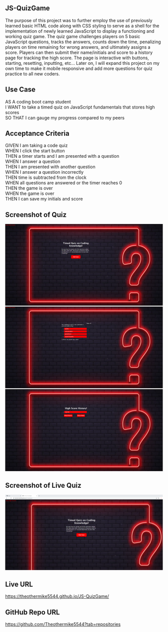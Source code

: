 ## JS-QuizGame
The purpose of this project was to further employ the use of previously learned basic HTML code along with CSS styling to serve as a shell for the implementation of newly learned JavaScript to display a functioning and working quiz game. The quiz game challenges players on 5 basic JavaScript questions, tracks the answers, counts down the time, penalizing players on time remaining for wrong answers, and ultimately assigns a score. Players can then submit their name/initials and score to a history page for tracking the high score. The page is interactive with buttons, starting, resetting, inputting, etc... Later on, I will expand this project on my own time to make it mobile responsive and add more questions for quiz practice to all new coders.

## Use Case
AS A coding boot camp student  </br>
I WANT to take a timed quiz on JavaScript fundamentals that stores high scores  </br>
SO THAT I can gauge my progress compared to my peers  </br>

## Acceptance Criteria
GIVEN I am taking a code quiz  </br>
WHEN I click the start button  </br>
THEN a timer starts and I am presented with a question  </br>
WHEN I answer a question  </br>
THEN I am presented with another question  </br>
WHEN I answer a question incorrectly  </br>
THEN time is subtracted from the clock  </br>
WHEN all questions are answered or the timer reaches 0  </br>
THEN the game is over  </br>
WHEN the game is over  </br>
THEN I can save my initials and score  </br>

## Screenshot of Quiz
![](Screenshot-1.png)  </br>
![](Screenshot-2.png)  </br>
![](Screenshot-3.png)  </br>
## Screenshot of Live Quiz
![](Screenshot-Live.png)  </br>

## Live URL
https://theothermike5544.github.io/JS-QuizGame/

## GitHub Repo URL
https://github.com/Theothermike5544?tab=repositories